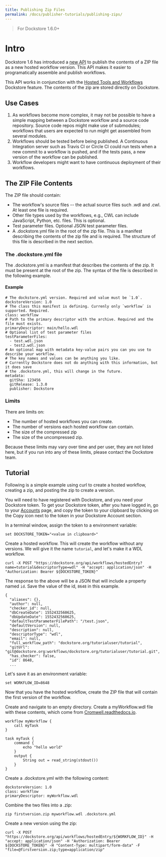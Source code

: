 ```yaml
---
title: Publishing Zip Files
permalink: /docs/publisher-tutorials/publishing-zips/
---
```


> For Dockstore 1.6.0+

# Intro

Dockstore 1.6 has introduced a <a href="https://dockstore.org/api/static/swagger-ui/index.html#/hosted/addZip">new API</a>
to publish the contents of a ZIP file as a new hosted workflow version. This API makes it easier to programatically
assemble and publish workflows.

This API works in conjunction with the 
<a href="/docs/publisher-tutorials/hosted-tools-and-workflows/">Hosted Tools and Workflows</a>
Dockstore feature. The contents of the zip are stored directly on Dockstore.

## Use Cases

1. As workflows become more complex, it may not be possible to have a simple mapping
between a Dockstore workflow and a source code repository. Source code repos
might make use of submodules; workflows that users are expected to run might get assembled
from several modules.
2. Workflows should be tested before being published. A Continuous Integration server such
as Travis CI or Circle CI could run tests when a new commit to a workflow is pushed,
and if the tests pass, a new version of the workflow can be published.
3. Workflow developers might want to have continuous deployment of their workflows.

## The ZIP File Contents

The ZIP file should contain:

* The workflow's source files -- the actual source files such .wdl and .cwl. At least one file is required.
* Other file types used by the workflows, e.g., CWL can include JavaScript, Python, etc.
files. This is optional.
* Test parameter files. Optional JSON test parameter files.
* A .dockstore.yml file in the root of the zip file. This is a manifest describing the 
contents of the zip file and is required. The structure of this file is described in
the next section.

### The .dockstore.yml file

The .dockstore.yml is a manifest that describes the contents of the zip. It must be
present at the root of the zip. The syntax of the file is described in the
following example.

#### Example

```
# The dockstore.yml version. Required and value must be `1.0`.
dockstoreVersion: 1.0
# The class this manifest is defining. Currenly only `workflow` is supported. Required.
class: workflow
# Path to the primary descriptor with the archive. Required and the file must exists.
primaryDescriptor: main/hello.wdl
# Optional list of test parameter files
testParameterFiles:
  - test.wdl.json
  - test2.wdl.json
# An optional map with metadata key-value pairs you can you use to describe your workflow.
# The key names and values can be anything you like.
# Currently Dockstore does not do anything with this information, but it does save
# the .dockstore.yml, this will change in the future.
metadata:
  gitSha: 123456
  gitRelease: 1.3.0
  publisher: Dockstore
```

### Limits

There are limits on:

* The number of hosted workflows you can create.
* The number of versions each hosted workflow can contain.
* The size of the compressed zip
* The size of the uncompressed zip.

Because these limits may vary over time and per user, they are not listed here, but if you run into any of these
limits, please contact the Dockstore team.

## Tutorial

Following is a simple example using curl to create a hosted workflow, creating a zip, and posting the zip
to create a version.

You will need to have registered with Dockstore, and you need your Dockstore token. To get
your Dockstore token, after you have logged in, go to your 
<a href="https://dockstore.org/accounts">Accounts</a> page, and copy the token to your
clipboard by clicking on the Copy icon next to the token in your Dockstore Account section.

In a terminal window, assign the token to a environment variable:

```
set DOCKSTORE_TOKEN="<value in clipboard>"
```

Create a hosted workflow. This will create the workflow without any versions. We will give it the name `tutorial`,
and let's make it a WDL workflow.

```
curl -X POST "https://dockstore.org/api/workflows/hostedEntry?name=tutorial&descriptorType=wdl" -H "accept: application/json" -H "Authorization: Bearer ${DOCKSTORE_TOKEN}"
```

The response to the above will be a JSON that will include a property named `id`. Save the value of the id, `8648`
in this example.

```
{
  "aliases": {},
  "author": null,
  "checker_id": null,
  "dbCreateDate": 1552432560625,
  "dbUpdateDate": 1552432560625,
  "defaultTestParameterFilePath": "/test.json",
  "defaultVersion": null,
  "description": null,
  "descriptorType": "wdl",
  "email": null,
  "full_workflow_path": "dockstore.org/tutorialuser/tutorial",
  "gitUrl": "git@dockstore.org:workflows/dockstore.org/tutorialuser/tutorial.git",
  "has_checker": false,
  "id": 8648,
  ...
```

Let's save it as an environment variable:

```
set WORKFLOW_ID=8648
```

Now that you have the hosted workflow, create the ZIP file that will contain the first version of the workflow.

Create and navigate to an empty directory. Create a myWorkflow.wdl file with these contents, which come from
<a href="https://cromwell.readthedocs.io/en/develop/tutorials/FiveMinuteIntro/">Cromwell.readthedocs.io</a>.

```
workflow myWorkflow {
    call myTask
}

task myTask {
    command {
        echo "hello world"
    }
    output {
        String out = read_string(stdout())
    }
}
```
Create a .dockstore.yml with the following content:

```
dockstoreVersion: 1.0
class: workflow
primaryDescriptor: myWorkflow.wdl
```

Combine the two files into a .zip:

```
zip firstversion.zip myworkflow.wdl .dockstore.yml
```

Create a new version using the zip:

```
curl -X POST "https://dockstore.org/api/workflows/hostedEntry/${WORKFLOW_ID}" -H "accept: application/json" -H "Authorization: Bearer ${DOCKSTORE_TOKEN}" -H "Content-Type: multipart/form-data" -F "file=@firstversion.zip;type=application/zip"
```
